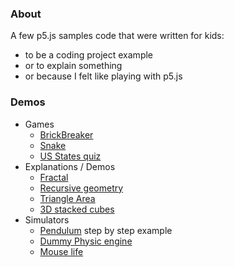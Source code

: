 ### About

A few p5.js samples code that were written for kids:

 - to be a coding project example
 - or to explain something
 - or because I felt like playing with p5.js

### Demos

 - Games
 	- [BrickBreaker](https://tiry.github.io/p5js-samples/brickbreaker/game.html)
 	- [Snake](https://tiry.github.io/p5js-samples/snake/index.html)
 	- [US States quiz](https://tiry.github.io/p5js-samples/usquiz/mapus.html)
 - Explanations / Demos
 	- [Fractal](https://tiry.github.io/p5js-samples/fractal/index.html)
 	- [Recursive geometry](https://tiry.github.io/p5js-samples/recursgeo/index.html)
 	- [Triangle Area](https://tiry.github.io/p5js-samples/triangles/index.html)
 	- [3D stacked cubes](https://tiry.github.io/p5js-samples/volumes/index.html)
 - Simulators
    - [Pendulum](https://tiry.github.io/p5js-samples/pendulum/) step by step example
    - [Dummy Physic engine](https://tiry.github.io/p5js-samples/phy/index.html)
    - [Mouse life](https://tiry.github.io/p5js-samples/mouselife/index.html)


